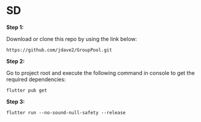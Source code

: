 # SD

**Step 1:**

Download or clone this repo by using the link below:

```
https://github.com/jdave2/GroupPool.git
```

**Step 2:**

Go to project root and execute the following command in console to get the required dependencies:

```
flutter pub get 
```

**Step 3:**

```
flutter run --no-sound-null-safety --release
```
